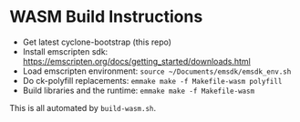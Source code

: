 # WASM Build Instructions

* Get latest cyclone-bootstrap (this repo)
* Install emscripten sdk: https://emscripten.org/docs/getting_started/downloads.html
* Load emscripten environment: `source ~/Documents/emsdk/emsdk_env.sh` 
* Do ck-polyfill replacements: `emmake make -f Makefile-wasm polyfill`
* Build libraries and the runtime: `emmake make -f Makefile-wasm`

This is all automated by `build-wasm.sh`.
